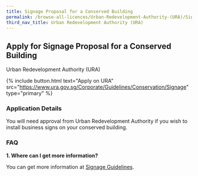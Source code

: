 ```yaml
---
title: Signage Proposal for a Conserved Building
permalink: /browse-all-licences/Urban-Redevelopment-Authority-(URA)/Signage-Proposal-for-a-Conserved-Building
third_nav_title: Urban Redevelopment Authority (URA)
---
```


## Apply for Signage Proposal for a Conserved Building

Urban Redevelopment Authority (URA)

{% include button.html text="Apply on URA" src="https://www.ura.gov.sg/Corporate/Guidelines/Conservation/Signage" type="primary" %}

### Application Details

<p>You will need approval from Urban Redevelopment Authority if you wish to install business signs on your conserved building.</p>
 <h3>FAQ</h3>
 <p><strong>1. Where can I get more information?</strong></p>
 <p>You can get more information at <a href="https://www.ura.gov.sg/Corporate/Guidelines/Conservation/Signage" target="_blank" rel="noopener">Signage Guidelines</a>.</p>

